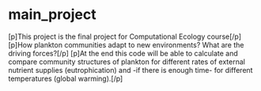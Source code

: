 # main_project
[p]This project is the final project for Computational Ecology course[/p]
[p]How plankton communities adapt to new environments? What are the driving forces?[/p]
[p]At the end this code will be able to calculate and compare community structures of plankton for different rates of external nutrient supplies (eutrophication) and -if there is enough time- for different temperatures (global warming).[/p]
